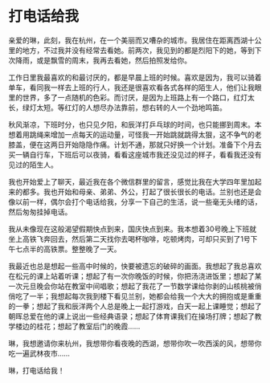 # 打电话给我

亲爱的琳，此刻，我在杭州，在一个美丽而又嘈杂的城市。我居住在距离西湖十公里的地方，不过我并没有经常去看她。前两次，我见到的都是烈阳下的她，等到下次降雨，或是飘雪的周末，我再去看她，然后拍照发给你。

工作日里我最喜欢的和最讨厌的，都是早晨上班的时候。喜欢是因为，我可以骑着单车，看同我一样去上班的行人，我还是很喜欢看各式各样的陌生人，他们让我眼里的世界，多了一点随机的色彩。而讨厌，是因为上班路上有一个路口，红灯太长，绿灯太短。等红灯的人想尽办法靠前，想右转的人一个劲地鸣笛。

秋风渐凉，下班时分，也只见夕阳，和辰洋打乒乓球的时间，也只能挪到周末。本想着用跳绳来增加一点每天的运动量，可怪我一开始跳就跳得太狠，这不争气的老膝盖，便在这两日开始隐隐作痛。计划不通，那就只好换一个计划。准备下个月去买一辆自行车，下班后可以夜骑，看看这座城市我还没见过的样子，看看我还没有见过的陌生人。

我也开始爱上了聊天，最近我在各个微信群里的留言，感觉比我在大学四年里加起来的都多。我也开始和母亲、弟弟、外公，打起了很长很长的电话。兰别也还是会像以前一样，偶尔会打个电话给我，分享一下自己的生活，说一些毫无头绪的话，然后匆匆挂掉电话。

我从未像现在这般渴望假期快点到来，国庆快点到来。我本想着30号晚上下班就坐上高铁飞奔回去，然后第二天找你去喝杯咖啡，吃顿烤肉，可却只买到了1号下午七点半的高铁票。整整晚了一天。

我最近也总是想起一些高中时候的，快要被遗忘的破碎的画面。我想起了我总喜欢在松元的课上站着听课；想起了有一次你晚饭的时候，你把汤浇进饭里；想起了某一次元旦晚会你站在教室中间唱歌；想起了我花了一节数学课给你剥的山核桃被俏俏吃了一半；我想起每次我到楼下看见兰别，她都会给我一个大大的拥抱或是重重的一拳；想起了我和辰洋两个人总是晚上一起打游戏，白天一起上课睡觉；想起了朝晖总爱在他的课上说出一些经典语录；想起了体育课我们在操场打牌；想起了教学楼边的桂花；想起了教室后门的晚霞……

琳，我想邀请你来杭州，我想带你看夜晚的西湖，想带你吹一吹西溪的风，想带你吃一遍武林夜市……

琳，打电话给我！
